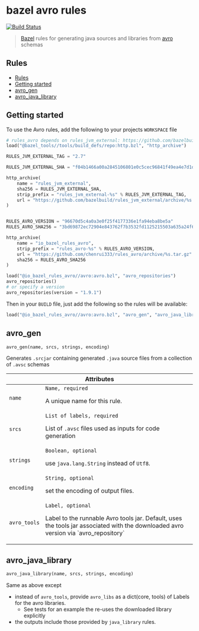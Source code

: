 # bazel avro rules <!-- omit in toc -->

[![Build Status](https://travis-ci.org/chenrui333/rules_avro.svg?branch=master)](https://travis-ci.org/chenrui333/rules_avro)

> [Bazel](https://bazel.build/) rules for generating java sources and libraries from [avro](https://avro.apache.org/) schemas

## Rules

- [Rules](#rules)
- [Getting started](#getting-started)
- [avro_gen](#avro_gen)
- [avro_java_library](#avro_java_library)

## Getting started

To use the Avro rules, add the following to your projects `WORKSPACE` file

```python
# rules_avro depends on rules_jvm_external: https://github.com/bazelbuild/rules_jvm_external
load("@bazel_tools//tools/build_defs/repo:http.bzl", "http_archive")

RULES_JVM_EXTERNAL_TAG = "2.7"

RULES_JVM_EXTERNAL_SHA = "f04b1466a00a2845106801e0c5cec96841f49ea4e7d1df88dc8e4bf31523df74"

http_archive(
    name = "rules_jvm_external",
    sha256 = RULES_JVM_EXTERNAL_SHA,
    strip_prefix = "rules_jvm_external-%s" % RULES_JVM_EXTERNAL_TAG,
    url = "https://github.com/bazelbuild/rules_jvm_external/archive/%s.zip" % RULES_JVM_EXTERNAL_TAG,
)


RULES_AVRO_VERSION = "96670d5c4a0a3e0f25f4177336e1fa94eba8be5a"
RULES_AVRO_SHA256 = "3bd69872ec72904e843762f7b3532fd1125215503a635a24f6c8037c75b299bc"

http_archive(
    name = "io_bazel_rules_avro",
    strip_prefix = "rules_avro-%s" % RULES_AVRO_VERSION,
    url = "https://github.com/chenrui333/rules_avro/archive/%s.tar.gz" % RULES_AVRO_VERSION,
    sha256 = RULES_AVRO_SHA256
)

load("@io_bazel_rules_avro//avro:avro.bzl", "avro_repositories")
avro_repositories()
# or specify a version
avro_repositories(version = "1.9.1")
```

Then in your `BUILD` file, just add the following so the rules will be available:

```python
load("@io_bazel_rules_avro//avro:avro.bzl", "avro_gen", "avro_java_library")
```

## avro_gen

```python
avro_gen(name, srcs, strings, encoding)
```

Generates `.srcjar` containing generated `.java` source files from a collection of `.avsc` schemas

<table class="table table-condensed table-bordered table-params">
  <colgroup>
    <col class="col-param" />
    <col class="param-description" />
  </colgroup>
  <thead>
    <tr>
      <th colspan="2">Attributes</th>
    </tr>
  </thead>
  <tbody>
    <tr>
      <td><code>name</code></td>
      <td>
        <code>Name, required</code>
        <p>A unique name for this rule.</p>
      </td>
    </tr>
    <tr>
      <td><code>srcs</code></td>
      <td>
        <code>List of labels, required</code>
        <p>
          List of <code>.avsc</code> files used as inputs for code generation
        </p>
      </td>
    </tr>
    <tr>
      <td><code>strings</code></td>
      <td>
        <code>Boolean, optional</code>
        <p>use <code>java.lang.String</code> instead of <code>Utf8</code>.</p>
      </td>
    </tr>
    <tr>
      <td><code>encoding</code></td>
      <td>
        <code>String, optional</code>
        <p>set the encoding of output files.</p>
      </td>
    </tr>
    <tr>
      <td><code>avro_tools</code></td>
      <td>
        <code>Label, optional</code>
        <p>Label to the runnable Avro tools jar. Default, uses the tools jar associated with the downloaded avro
        version via `avro_repository`</p>
      </td>
    </tr>
  </tbody>
</table>

## avro_java_library

```python
avro_java_library(name, srcs, strings, encoding)
```

Same as above except
  * instead of `avro_tools`, provide `avro_libs` as a dict(core, tools) of Labels for the avro libraries.
    * See tests for an example the re-uses the downloaded library explicitly
  * the outputs include those provided by `java_library` rules.
